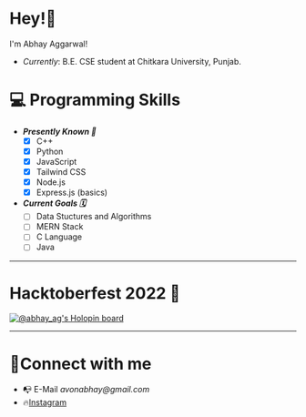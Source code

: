 # Hey!👋

I'm Abhay Aggarwal!
* _Currently_: B.E. CSE student at Chitkara University, Punjab.

# 💻 Programming Skills
* ***Presently Known 🎯***
    - [x] C++
    - [x] Python
    - [x] JavaScript
    - [x] Tailwind CSS
    - [x] Node.js
    - [x] Express.js (basics)

* ***Current Goals 🗓️***
    - [ ] Data Stuctures and Algorithms
    - [ ] MERN Stack
    - [ ] C Language
    - [ ] Java

---

# Hacktoberfest 2022 💎

[![@abhay_ag's Holopin board](https://holopin.me/high_abhay)](https://holopin.io/@high_abhay)

---

# 📱Connect with me
* 📭 E-Mail _avonabhay@gmail.com_
* 🔥[Instagram](https://www.instagram.com/high_abhay/)
